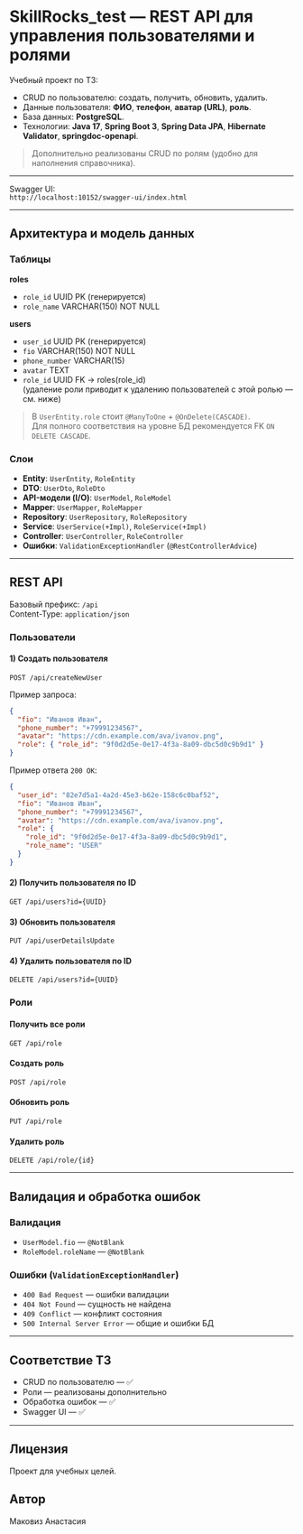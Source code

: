 # SkillRocks_test — REST API для управления пользователями и ролями

Учебный проект по ТЗ:

- CRUD по пользователю: создать, получить, обновить, удалить.
- Данные пользователя: **ФИО**, **телефон**, **аватар (URL)**, **роль**.
- База данных: **PostgreSQL**.
- Технологии: **Java 17**, **Spring Boot 3**, **Spring Data JPA**, **Hibernate Validator**, **springdoc-openapi**.

> Дополнительно реализованы CRUD по ролям (удобно для наполнения справочника).

---
Swagger UI:  
`http://localhost:10152/swagger-ui/index.html`

---

## Архитектура и модель данных

### Таблицы

**roles**
- `role_id` UUID PK (генерируется)
- `role_name` VARCHAR(150) NOT NULL

**users**
- `user_id` UUID PK (генерируется)
- `fio` VARCHAR(150) NOT NULL
- `phone_number` VARCHAR(15)
- `avatar` TEXT
- `role_id` UUID FK → roles(role_id)  
  (удаление роли приводит к удалению пользователей с этой ролью — см. ниже)

> В `UserEntity.role` стоит `@ManyToOne` + `@OnDelete(CASCADE)`.  
> Для полного соответствия на уровне БД рекомендуется FK `ON DELETE CASCADE`.  

### Слои
- **Entity**: `UserEntity`, `RoleEntity`
- **DTO**: `UserDto`, `RoleDto`
- **API-модели (I/O)**: `UserModel`, `RoleModel`
- **Mapper**: `UserMapper`, `RoleMapper`
- **Repository**: `UserRepository`, `RoleRepository`
- **Service**: `UserService(+Impl)`, `RoleService(+Impl)`
- **Controller**: `UserController`, `RoleController`
- **Ошибки**: `ValidationExceptionHandler` (`@RestControllerAdvice`)

---

## REST API

Базовый префикс: `/api`  
Content-Type: `application/json`

### Пользователи

#### 1) Создать пользователя
```
POST /api/createNewUser
```
Пример запроса:
```json
{
  "fio": "Иванов Иван",
  "phone_number": "+79991234567",
  "avatar": "https://cdn.example.com/ava/ivanov.png",
  "role": { "role_id": "9f0d2d5e-0e17-4f3a-8a09-dbc5d0c9b9d1" }
}
```
Пример ответа `200 OK`:
```json
{
  "user_id": "82e7d5a1-4a2d-45e3-b62e-158c6c0baf52",
  "fio": "Иванов Иван",
  "phone_number": "+79991234567",
  "avatar": "https://cdn.example.com/ava/ivanov.png",
  "role": {
    "role_id": "9f0d2d5e-0e17-4f3a-8a09-dbc5d0c9b9d1",
    "role_name": "USER"
  }
}
```

#### 2) Получить пользователя по ID
```
GET /api/users?id={UUID}
```

#### 3) Обновить пользователя
```
PUT /api/userDetailsUpdate
```

#### 4) Удалить пользователя по ID
```
DELETE /api/users?id={UUID}
```

### Роли

#### Получить все роли
```
GET /api/role
```

#### Создать роль
```
POST /api/role
```

#### Обновить роль
```
PUT /api/role
```

#### Удалить роль
```
DELETE /api/role/{id}
```

---

## Валидация и обработка ошибок

### Валидация
- `UserModel.fio` — `@NotBlank`
- `RoleModel.roleName` — `@NotBlank`

### Ошибки (`ValidationExceptionHandler`)
- `400 Bad Request` — ошибки валидации
- `404 Not Found` — сущность не найдена
- `409 Conflict` — конфликт состояния
- `500 Internal Server Error` — общие и ошибки БД

---

## Соответствие ТЗ

- CRUD по пользователю — ✅  
- Роли — реализованы дополнительно  
- Обработка ошибок — ✅  
- Swagger UI — ✅  

---

## Лицензия
Проект для учебных целей.

## Автор 
Маковиз Анастасия

